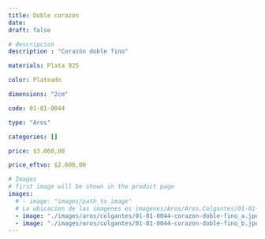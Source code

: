 ```yaml
---
title: Doble corazón
date: 
draft: false

# descripcion
description : "Corazón doble fino"

materials: Plata 925

color: Plateado

dimensions: "2cm"

code: 01-01-0044

type: "Aros"

categories: []

price: $3.060,00

price_eftvo: $2.600,00

# Images
# first image will be shown in the product page
images:
  # - image: "images/path_to_image"
  # La ubicacion de las imagenes es imagenes/Aros/Aros.Colgantes/01-01-0044-doble-corazon
  - image: "./images/aros/colgantes/01-01-0044-corazon-doble-fino_a.jpeg"
  - image: "./images/aros/colgantes/01-01-0044-corazon-doble-fino_b.jpeg"
---
```


